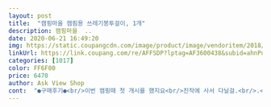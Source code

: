 ```yaml
---
layout: post 
title:  "캠핑마을 캠핌용 쓰레기봉투걸이, 1개" 
description: 캠핑마을  ..
date: 2020-06-21 16:49:20 
img: https://static.coupangcdn.com/image/product/image/vendoritem/2018/11/30/3271193899/be82b330-917a-4bc6-8285-c8cf8507a55c.jpg 
linkUrl: https://link.coupang.com/re/AFFSDP?lptag=AF3600438&subid=ahnPublicAsk&pageKey=34887894&itemId=129814365&vendorItemId=3271193899&traceid=V0-113-899b18c89890d352 
categories: [1017] 
color: FF6F00 
price: 6470 
author: Ask View Shop 
cont:  "●구매후기●<br/>이번 캠핑때 첫 개시를 했지요<br/>진작에 사서 다닐걸.<br/>.<br/><br/>캠핑가서 재활봉투 나눠주거든요.<br/><br/>2020.<br/>6 <br/>20리터 쓰다보니ㅜㅜ 결국 꺼내서 다시 꾹꾹 눌러담고 해야되더라구요<br/>6월초 캠핑가서 잘썼네요<br/>^^♡<br/>가격도 쓰레기통에 비해 완전저렴이구요^^<br/>갔는지ㅠ 철수하는데 보이질 않는거에요!<br/>결국은 ㅠ못... <br/>ㅠ<br/>계속 찾고,찾고, 신랑더러 너가 숨겼냐<br/>구매하고 두번째 사용했구요<br/>그거 매번 텐트 뽈대에 걸거나 나무옆에<br/>그게 더 번거로웠어요... <br/>.<br/><br/>그냥 냄새나는 쓰레기는 위생봉투에 따로 담아 묶어버리는게 더 좋은거같아요!<br/>그냥 다른가방에 낑겨 담고 왔네요 ㅋㅋㅋㅋ<br/>그냥 이 상태로 쭉 담다가 이 상태로 꾹꾹 누르고 묶어서 버리면 끝<br/>그런데,.<br/><br/>그리고 다른 쓰레기통 쓸때는 깨끗히 쓴다고 해도 주변에 먼지며 이물질이 묻어서 씻고 닦고를 반복해야하는데<br/>너무 좋아요 입구가 커서 넣기도 좋아요<br/>만족했답니다<br/>맘에 들어요<br/>무엇보다 보관이 편하구,접이식이구요^^<br/>보기싫게 놨었는뎅,<br/>사용하기 조금 불편했었는데<br/>약하긴해도 지저분하지 않아서<br/>어딘가에 들어있겠져?!<br/>어따뒀냐 난리피우다가<br/>어쩌다 캠핑용 쓰레기봉투걸이를 알게되었는데<br/>여름에는 뚜껑있는게 날파리나 냄새제거에는 좋겟지만<br/>완전 만족하는 상품입니다<br/>유명하다는 쓰레기통 좋다는거 사보고 쓰고했는데<br/>이건 너무너무 깨끗하게 사용할수 있습니당^^<br/>이번 캠핑가서 보관가방이 어디로 기어들어<br/>이번에 가서 아주 깔꼼하게 놨답니다<br/>이젠 요런 자그마한 걱정은 없어요<br/>작지만 괜찮터라구요<br/>저는 개인적으로 뚜껑있는거 사용햇을때도 오히려 열고 닫을때 냄새너무 심했구 날파리도 생겼어요<br/>접이식이라서 집에서 짐싸서 나갈때 편했구요<br/>진짜 대박 쓸때마다 계속적으로 만족하는 상품이에요<br/>캠핑 오면 쓰레기봉투걸이가 없어<br/>캠핑 필수품이니 추천해요<br/>" 
---
```

